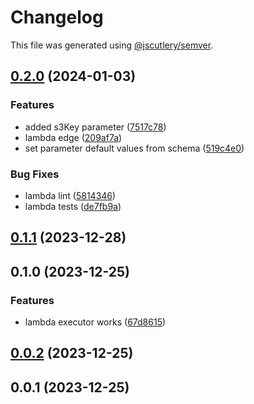 # Changelog

This file was generated using [@jscutlery/semver](https://github.com/jscutlery/semver).

## [0.2.0](https://github.com/skilef/aws-deploy-plugins/compare/lambda-0.1.1...lambda-0.2.0) (2024-01-03)


### Features

* added s3Key parameter ([7517c78](https://github.com/skilef/aws-deploy-plugins/commit/7517c784fb61ec23df41086a1f903ea8034eee33))
* lambda edge ([209af7a](https://github.com/skilef/aws-deploy-plugins/commit/209af7a8dd2f5e358579b11a1bd67469cbcc2420))
* set parameter default values from schema ([519c4e0](https://github.com/skilef/aws-deploy-plugins/commit/519c4e0b417b2bf8896be4cb52da2344f43ffe1a))


### Bug Fixes

* lambda lint ([5814346](https://github.com/skilef/aws-deploy-plugins/commit/5814346e8e61b9f64c5dd32d62aca1d207e7018c))
* lambda tests ([de7fb9a](https://github.com/skilef/aws-deploy-plugins/commit/de7fb9aa13700138cb77baf20cf5e249d5fa219f))

## [0.1.1](https://github.com/skilef/aws-deploy-plugins/compare/lambda-0.1.0...lambda-0.1.1) (2023-12-28)

## 0.1.0 (2023-12-25)

### Features

- lambda executor works ([67d8615](https://github.com/skilef/aws-deploy-plugins/commit/67d8615a120cd9990b7ef7daa92988c37eb22fa5))

## [0.0.2](https://github.com/skilef/aws-deploy-plugins/compare/lambda-0.0.1...lambda-0.0.2) (2023-12-25)

## 0.0.1 (2023-12-25)
